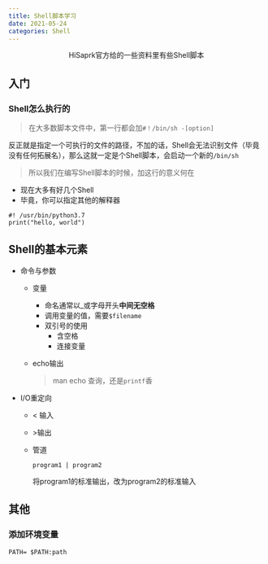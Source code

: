 ```yaml
---
title: Shell脚本学习
date: 2021-05-24
categories: Shell
---
```


<center>HiSaprk官方给的一些资料里有些Shell脚本</center>


<!--more-->

## 入门

### Shell怎么执行的

> 在大多数脚本文件中，第一行都会加`#！/bin/sh -[option]`

反正就是指定一个可执行的文件的路径，不加的话，Shell会无法识别文件（毕竟没有任何拓展名），那么这就一定是个Shell脚本，会启动一个新的`/bin/sh`

> 所以我们在编写Shell脚本的时候，加这行的意义何在

- 现在大多有好几个Shell
- 毕竟，你可以指定其他的解释器

```shell
#! /usr/bin/python3.7
print("hello, world")
```



## Shell的基本元素

- 命令与参数

  - 变量

    - 命名通常以_或字母开头**中间无空格**
    - 调用变量的值，需要`$filename`
    - 双引号的使用
      - 含空格
      - 连接变量

  - echo输出

    > man echo 查询，还是`printf`香

- I/O重定向

  - \< 输入

  - \>输出

  - 管道

    `program1 | program2 `

    将program1的标准输出，改为program2的标准输入

## 其他

### 添加环境变量

```shell
PATH= $PATH:path
```

